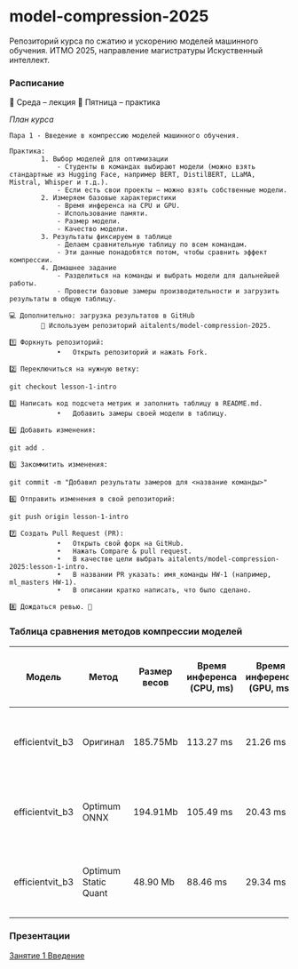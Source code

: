 # model-compression-2025

Репозиторий курса по сжатию и ускорению моделей машинного обучения.
ИТМО 2025, направление магистратуры Искуственный интеллект.

### Расписание

📅 Среда – лекция
📅 Пятница – практика

*План курса*

    Пара 1 - Введение в компрессию моделей машинного обучения.

    Практика:
            1. Выбор моделей для оптимизации
	            - Cтуденты в командах выбирают модели (можно взять стандартные из Hugging Face, например BERT, DistilBERT, LLaMA, Mistral, Whisper и т.д.).
	            - Если есть свои проекты – можно взять собственные модели.
            2. Измеряем базовые характеристики
                - Время инференса на CPU и GPU.
                - Использование памяти.
                - Размер модели.
                - Качество модели.
            3. Результаты фиксируем в таблице
                - Делаем сравнительную таблицу по всем командам.
                - Эти данные понадобятся потом, чтобы сравнить эффект компрессии.
	        4. Домашнее задание
                - Разделиться на команды и выбрать модели для дальнейшей работы.
                - Провести базовые замеры производительности и загрузить результаты в общую таблицу.

    💻 Дополнительно: загрузка результатов в GitHub
            📌 Используем репозиторий aitalents/model-compression-2025.

    1️⃣ Форкнуть репозиторий:
            	•	Открыть репозиторий и нажать Fork.

    2️⃣ Переключиться на нужную ветку:

    git checkout lesson-1-intro

    3️⃣ Написать код подсчета метрик и заполнить таблицу в README.md.
            	•	Добавить замеры своей модели в таблицу.

    4️⃣ Добавить изменения:

    git add .

    5️⃣ Закоммитить изменения:

    git commit -m "Добавил результаты замеров для <название команды>"

    6️⃣ Отправить изменения в свой репозиторий:

    git push origin lesson-1-intro

    7️⃣ Создать Pull Request (PR):
            	•	Открыть свой форк на GitHub.
            	•	Нажать Compare & pull request.
            	•	В качестве цели выбрать aitalents/model-compression-2025:lesson-1-intro.
            	•	В названии PR указать: имя_команды HW-1 (например, ml_masters HW-1).
            	•	В описании кратко написать, что было сделано.

    8️⃣ Дождаться ревью. 🎯

### Таблица сравнения методов компрессии моделей

| Модель          | Метод                | Размер весов | Время инференса (CPU, ms) | Время инференса (GPU, ms) | Использование RAM (MB) | Использование VRAM (MB) | Качество (Precision, Recall, F1-Score))        |
|-----------------|----------------------|--------------|---------------------------|---------------------------|------------------------|-------------------------|------------------------------------------------|
| efficientvit_b3 | Оригинал             | 185.75Mb     | 113.27 ms                 | 21.26 ms                  | 764.75 MB              | 539.00 Mb               | 0.8474 precision 0.8342 recall 0.8239 f1-score |
| efficientvit_b3 | Optimum ONNX         | 194.91Mb     | 105.49 ms                 | 20.43 ms                  | 730.32 MB              | 521.37 Mb               | 0.8474 precision 0.8342 recall 0.8239 f1-score |
| efficientvit_b3 | Optimum Static Quant | 48.90 Mb     | 88.46 ms                  | 29.34 ms                  | 170.12 MB              | 200.12 Mb               | 0.6113 precision 0.4248 recall 0.4623 f1-score |


### Презентации

[Занятие 1 Введение](https://docs.google.com/presentation/d/1_Q0bhbvD9wJl_KJm-ixDExSrd_fKHefengdE_XWtS0M/edit?usp=sharing)
